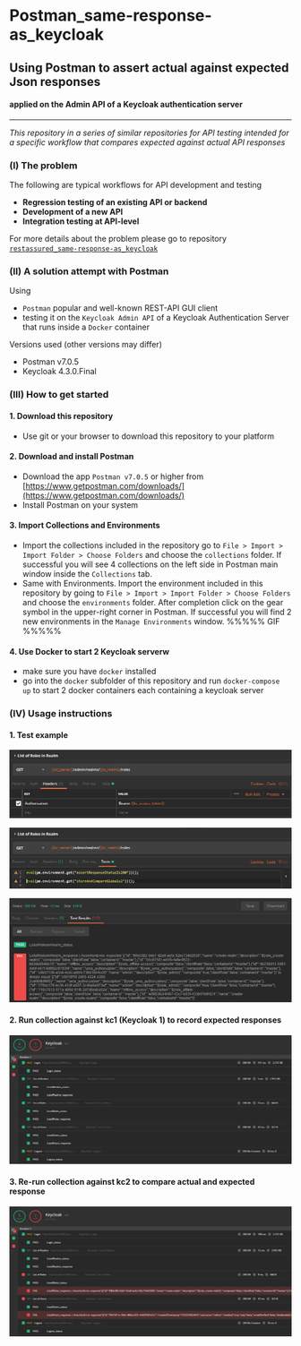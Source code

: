# Postman_same-response-as_keycloak
## Using Postman to assert actual against expected Json responses
#### applied on the Admin API of a Keycloak authentication server

***
*This repository in a series of similar repositories for API testing intended for a specific workflow that compares expected against actual API responses*

### (I) The problem

The following are typical workflows for API development and testing

* **Regression testing of an existing API or backend**
* **Development of a new API**
* **Integration testing at API-level**

For more details about the problem please go to repository [`restassured_same-response-as_keycloak`](https://github.com/raketensilo/restassured_same-response-as_keycloak)

### (II) A solution attempt with Postman

Using
* `Postman` popular and well-known REST-API GUI client
* testing it on the `Keycloak Admin API` of a Keycloak Authentication Server that runs inside a `Docker` container

Versions used (other versions may differ)
* Postman v7.0.5
* Keycloak 4.3.0.Final

### (III) How to get started
#### 1. Download this repository
* Use git or your browser to download this repository to your platform

#### 2. Download and install Postman
* Download the app `Postman v7.0.5` or higher from [https://www.getpostman.com/downloads/](https://www.getpostman.com/downloads/)
* Install Postman on your system

#### 3. Import Collections and Environments
* Import the collections included in the repository go to `File > Import > Import Folder > Choose Folders` and choose the `collections` folder. If successful you will see 4 collections on the left side in Postman main window inside the `Collections` tab.
* Same with Environments. Import the environment included in this repository by going to `File > Import > Import Folder > Choose Folders` and choose the `environments` folder. After completion click on the gear symbol in the upper-right corner in Postman. If successful you will find 2 new environments in the `Manage Environments` window.
%%%%% GIF %%%%%

#### 4. Use Docker to start 2 Keycloak serverw
* make sure you have `docker` installed
* go into the `docker` subfolder of this repository and run `docker-compose up` to start 2 docker containers each containing a keycloak server

### (IV) Usage instructions
#### 1. Test example
![](./_images/ListOfRoles/1-request-header.png)

![](./_images/ListOfRoles/2-test.png)

![](./_images/ListOfRoles/3-test-results.png)
#### 2. Run collection against kc1 (Keycloak 1) to record expected responses
![](./_images/CollectionRunner/kc1.png)
#### 3. Re-run collection against kc2 to compare actual and expected response
![](./_images/CollectionRunner/kc2.png)
